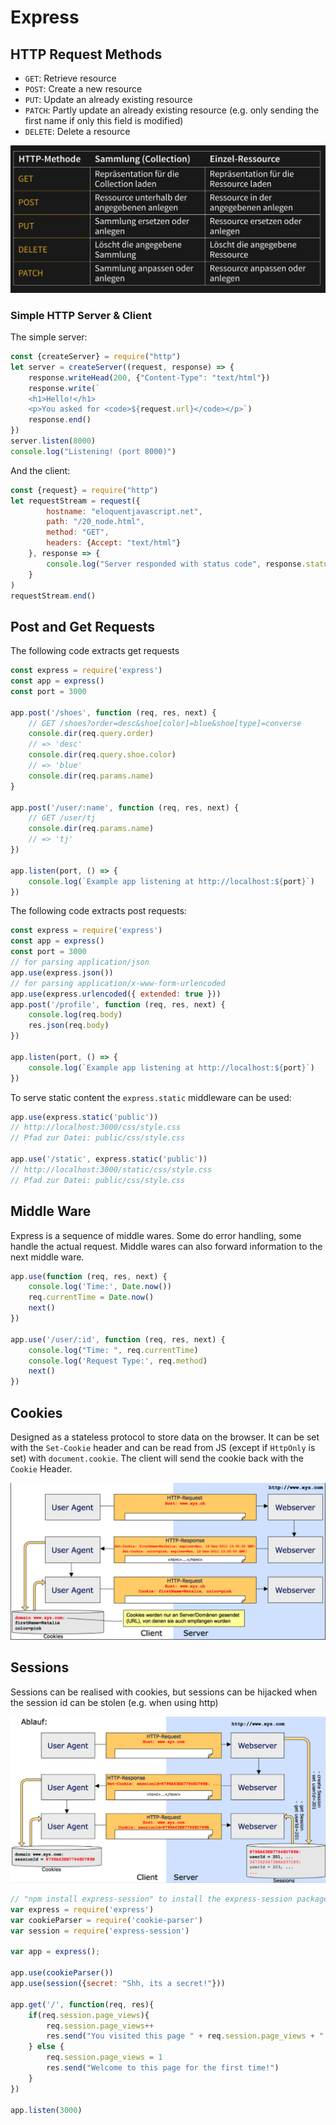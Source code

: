 # Express

## HTTP Request Methods

* `GET`: Retrieve resource
* `POST`: Create a new resource
* `PUT`: Update an already existing resource
* `PATCH`: Partly update an already existing resource (e.g. only sending the first name if only this field is modified)
* `DELETE`: Delete a resource

![image-20230113144639608](res/Express/image-20230113144639608.png)

### Simple HTTP Server & Client

The simple server:

```js
const {createServer} = require("http")
let server = createServer((request, response) => {
    response.writeHead(200, {"Content-Type": "text/html"})
    response.write(`
    <h1>Hello!</h1>
    <p>You asked for <code>${request.url}</code></p>`)
    response.end()
})
server.listen(8000)
console.log("Listening! (port 8000)")
```

And the client:

```js
const {request} = require("http")
let requestStream = request({
        hostname: "eloquentjavascript.net",
        path: "/20_node.html",
        method: "GET",
        headers: {Accept: "text/html"}
    }, response => {
    	console.log("Server responded with status code", response.statusCode)
	}
)
requestStream.end()
```



## Post and Get Requests

The following code extracts get requests

```js
const express = require('express')
const app = express()
const port = 3000

app.post('/shoes', function (req, res, next) {
    // GET /shoes?order=desc&shoe[color]=blue&shoe[type]=converse
    console.dir(req.query.order)
    // => 'desc'
    console.dir(req.query.shoe.color)
    // => 'blue'
    console.dir(req.params.name)
}
         
app.post('/user/:name', function (req, res, next) {
    // GET /user/tj
    console.dir(req.params.name)
    // => 'tj'
})

app.listen(port, () => {
	console.log(`Example app listening at http://localhost:${port}`)
})
```

The following code extracts post requests:

```js
const express = require('express')
const app = express()
const port = 3000
// for parsing application/json
app.use(express.json())
// for parsing application/x-www-form-urlencoded
app.use(express.urlencoded({ extended: true }))
app.post('/profile', function (req, res, next) {
    console.log(req.body)
    res.json(req.body)
})

app.listen(port, () => {
	console.log(`Example app listening at http://localhost:${port}`)
})
```

To serve static content the `express.static` middleware can be used:

```js
app.use(express.static('public'))
// http://localhost:3000/css/style.css
// Pfad zur Datei: public/css/style.css

app.use('/static', express.static('public'))
// http://localhost:3000/static/css/style.css
// Pfad zur Datei: public/css/style.css
```

## Middle Ware

Express is a sequence of middle wares. Some do error handling, some handle the actual request. Middle wares can also forward information to the next middle ware.

```js
app.use(function (req, res, next) {
    console.log('Time:', Date.now())
    req.currentTime = Date.now()
    next()
})

app.use('/user/:id', function (req, res, next) {
    console.log("Time: ", req.currentTime)
    console.log('Request Type:', req.method)
    next()
})
```

## Cookies

Designed as a stateless protocol to store data on the browser. It can be set with the `Set-Cookie` header and can be read from JS (except if `HttpOnly` is set) with `document.cookie`. The client will send the cookie back with the `Cookie` Header.

![image-20221124091916910](res/image-20221124091916910.png)

## Sessions

Sessions can be realised with cookies, but sessions can be hijacked when the session id can be stolen (e.g. when using http)

![image-20221124092110126](res/image-20221124092110126.png)

```js
// "npm install express-session" to install the express-session package
var express = require('express')
var cookieParser = require('cookie-parser')
var session = require('express-session')

var app = express();

app.use(cookieParser())
app.use(session({secret: "Shh, its a secret!"}))

app.get('/', function(req, res){
    if(req.session.page_views){
        req.session.page_views++
        res.send("You visited this page " + req.session.page_views + " times")
    } else {
        req.session.page_views = 1
        res.send("Welcome to this page for the first time!")
    }
})

app.listen(3000)
```


